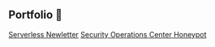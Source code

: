 ## Portfolio 👋

[Serverless Newletter](https://github.com/uchennak/Email-Newsletter)
[Security Operations Center Honeypot](https://github.com/uchennak/Azure-Hnypot)
